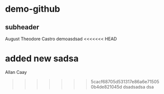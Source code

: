 # demo-github
## subheader    
August Theodore Castro
demoasdsad 
<<<<<<< HEAD

added new sadsa
=======
Allan Caay
>>>>>>> 5cacf68705d531317e86a6e715050b4de821045d
dsadsadsa dsa